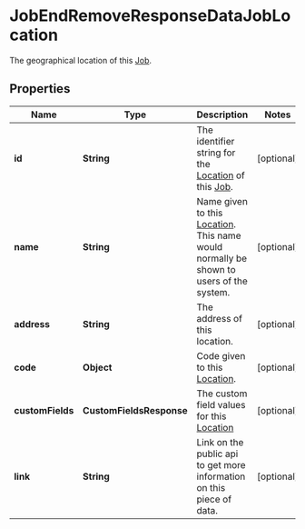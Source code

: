

# JobEndRemoveResponseDataJobLocation

The geographical location of this [Job](https://developers.intellihr.io/docs/v1/).

## Properties

| Name | Type | Description | Notes |
|------------ | ------------- | ------------- | -------------|
|**id** | **String** | The identifier string for the [Location](tag/Locations) of this [Job](https://developers.intellihr.io/docs/v1/). |  [optional] |
|**name** | **String** | Name given to this [Location](https://developers.intellihr.io/docs/v1/). This name would normally be shown to users of the system. |  [optional] |
|**address** | **String** | The address of this location. |  [optional] |
|**code** | **Object** | Code given to this [Location](https://developers.intellihr.io/docs/v1/). |  [optional] |
|**customFields** | **CustomFieldsResponse** | The custom field values for this [Location](https://developers.intellihr.io/docs/v1/) |  [optional] |
|**link** | **String** | Link on the public api to get more information on this piece of data. |  [optional] |



